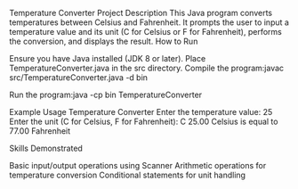 Temperature Converter Project
Description
This Java program converts temperatures between Celsius and Fahrenheit. It prompts the user to input a temperature value and its unit (C for Celsius or F for Fahrenheit), performs the conversion, and displays the result.
How to Run

Ensure you have Java installed (JDK 8 or later).
Place TemperatureConverter.java in the src directory.
Compile the program:javac src/TemperatureConverter.java -d bin


Run the program:java -cp bin TemperatureConverter



Example Usage
Temperature Converter
Enter the temperature value:
25
Enter the unit (C for Celsius, F for Fahrenheit):
C
25.00 Celsius is equal to 77.00 Fahrenheit

Skills Demonstrated

Basic input/output operations using Scanner
Arithmetic operations for temperature conversion
Conditional statements for unit handling

